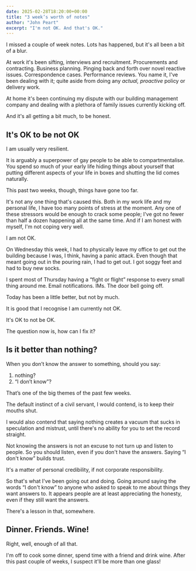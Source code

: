 ```yaml
---
date: 2025-02-28T18:20:00+00:00
title: "3 week’s worth of notes"
author: "John Peart"
excerpt: "I'm not OK. And that's OK."
---
```


I missed a couple of week notes. Lots has happened, but it's all been a bit of a blur.

At work it's been sifting, interviews and recruitment. Procurements and contracting. Business planning. Pinging back and forth over novel reactive issues. Correspondence cases. Performance reviews. You name it, I've been dealing with it; quite aside from doing any *actual, proactive* policy or delivery work.

At home it's been continuing my dispute with our building management company and dealing with a plethora of family issues currently kicking off.

And it's all getting a bit much, to be honest.

## It's OK to be not OK

I am usually very resilient. 

It is arguably a superpower of gay people to be able to compartmentalise. You spend so much of your early life hiding things about yourself that putting different aspects of your life in boxes and shutting the lid comes naturally.

This past two weeks, though, things have gone too far. 

It's not any one thing that's caused this. Both in my work life and my personal life, I have too many points of stress at the moment. Any one of these stressors would be enough to crack some people; I've got no fewer than half a dozen happening all at the same time. And if I am honest with myself, I'm not coping very well.

I am not OK. 

On Wednesday this week, I had to physically leave my office to get out the building because I was, I think, having a panic attack. Even though that meant going out in the pouring rain, I had to get out. I got soggy feet and had to buy new socks.

I spent most of Thursday having a “fight or flight” response to every small thing around me. Email notifications. IMs. The door bell going off.

Today has been a little better, but not by much.

It is good that I recognise I am currently not OK. 

It's OK to not be OK. 

The question now is, how can I fix it?


## Is it better than nothing?

When you don’t know the answer to something, should you say:

1. nothing?
2. “I don’t know”?

That’s one of the big themes of the past few weeks. 

The default instinct of a civil servant, I would contend, is to keep their mouths shut.

I would also contend that saying nothing creates a vacuum that sucks in speculation and mistrust, until there's no ability for you to set the record straight. 

Not knowing the answers is not an excuse to not turn up and listen to people. So you should listen, even if you don't have the answers. Saying “I don't know” builds trust.

It's a matter of personal credibility, if not corporate responsibility.

So that's what I've been going out and doing. Going around saying the words “I don't know” to anyone who asked to speak to me about things they want answers to. It appears people are at least appreciating the honesty, even if they still want the answers.

There's a lesson in that, somewhere.

## Dinner. Friends. Wine!

Right, well, enough of all that. 

I'm off to cook some dinner, spend time with a friend and drink wine. After this past couple of weeks, I suspect it'll be more than one glass!